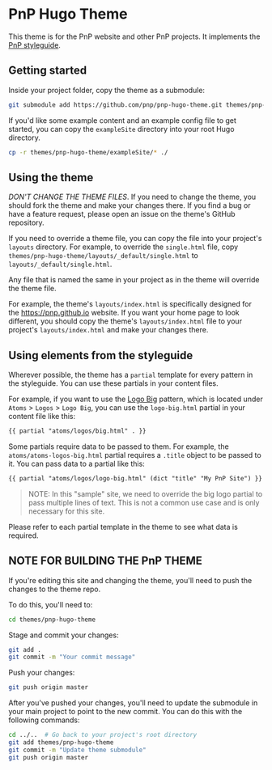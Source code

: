 # PnP Hugo Theme

This theme is for the PnP website and other PnP projects. It implements the [PnP styleguide](https://pnp.github.io/styleguide/).

## Getting started

Inside your project folder, copy the theme as a submodule:

```bash
git submodule add https://github.com/pnp/pnp-hugo-theme.git themes/pnp-hugo-theme
```

If you'd like some example content and an example config file to get started, you can copy the `exampleSite` directory into your root Hugo directory.

```bash
cp -r themes/pnp-hugo-theme/exampleSite/* ./
```

## Using the theme

*DON'T CHANGE THE THEME FILES*. If you need to change the theme, you should fork the theme and make your changes there. If you find a bug or have a feature request, please open an issue on the theme's GitHub repository.

If you need to override a theme file, you can copy the file into your project's `layouts` directory. For example, to override the `single.html` file, copy `themes/pnp-hugo-theme/layouts/_default/single.html` to `layouts/_default/single.html`.

Any file that is named the same in your project as in the theme will override the theme file.

For example, the theme's `layouts/index.html` is specifically designed for the https://pnp.github.io website. If you want your home page to look different, you should copy the theme's `layouts/index.html` file to your project's `layouts/index.html` and make your changes there.

## Using elements from the styleguide

Wherever possible, the theme has a `partial` template for every pattern in the styleguide. You can use these partials in your content files.


For example, if you want to use the [Logo Big](https://pnp.github.io/styleguide/?p=atoms-logo-big) pattern, which is located under `Atoms` > `Logos` > `Logo Big`, you can use the `logo-big.html` partial in your content file like this:

```html
{{ partial "atoms/logos/big.html" . }}
```

Some partials require data to be passed to them. For example, the `atoms/atoms-logos-big.html` partial requires a `.title` object to be passed to it. You can pass data to a partial like this:

```html
{{ partial "atoms/logos/logo-big.html" (dict "title" "My PnP Site") }}
```

> NOTE: In this "sample" site, we need to override the big logo partial to pass multiple lines of text. This is not a common use case and is only necessary for this site.

Please refer to each partial template in the theme to see what data is required.


## NOTE FOR BUILDING THE PnP THEME

If you're editing this site and changing the theme, you'll need to push the changes to the theme repo.

To do this, you'll need to:

```bash
cd themes/pnp-hugo-theme
```

Stage and commit your changes:

```bash
git add .
git commit -m "Your commit message"
```

Push your changes:

```bash
git push origin master
```

After you've pushed your changes, you'll need to update the submodule in your main project to point to the new commit. You can do this with the following commands:

```bash
cd ../..  # Go back to your project's root directory
git add themes/pnp-hugo-theme
git commit -m "Update theme submodule"
git push origin master
```